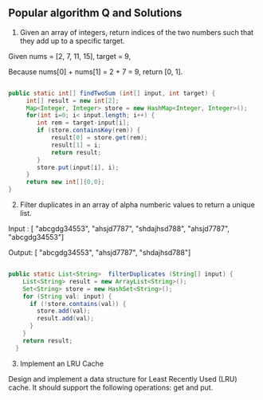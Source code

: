 ## Popular algorithm Q and Solutions

1. Given an array of integers, return indices of the two numbers such that they add up to a specific target.

Given nums = [2, 7, 11, 15], target = 9,

Because nums[0] + nums[1] = 2 + 7 = 9,
return [0, 1].

```java

public static int[] findTwoSum (int[] input, int target) {
     int[] result = new int[2];
     Map<Integer, Integer> store = new HashMap<Integer, Integer>();
     for(int i=0; i< input.length; i++) {
        int rem = target-input[i];
        if (store.containsKey(rem)) {
            result[0] = store.get(rem);
            result[1] = i;
            return result;
        }
        store.put(input[i], i);
     }
     return new int[]{0,0};
}

```

2. Filter duplicates in an array of alpha numberic values to return a unique list.

Input : [ "abcgdg34553", "ahsjd7787", "shdajhsd788", "ahsjd7787", "abcgdg34553"]

Output: [ "abcgdg34553", "ahsjd7787", "shdajhsd788"]


```java

public static List<String>  filterDuplicates (String[] input) {
    List<String> result = new ArrayList<String>();
    Set<String> store = new HashSet<String>();
    for (String val: input) {
      if (!store.contains(val)) {
        store.add(val);
        result.add(val);
      }
    }
    return result;
  }

```

3. Implement an LRU Cache

Design and implement a data structure for Least Recently Used (LRU) cache. It should support the following operations: get and put.
